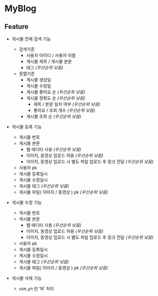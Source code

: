 # MyBlog

## Feature
* 게시물 전체 검색 기능
    * 검색기준
        * 사용자 아이디 / 사용자 이름
        * 게시물 제목 / 게시물 본문
        * 태그 _(우선순위 낮음)_
    * 정렬기준
        * 게시물 생성일
        * 게시물 수정일
        * 게시물 좋아요 순 _(우선순위 낮음)_
        * 게시물 정확도 순 _(우선순위 낮음)_
            * 제목 / 본문 일치 여부 _(우선순위 낮음)_
            * 좋아요 / 조회 개수 _(우선순위 낮음)_
        * 게시물 조회 순 _(우선순위 낮음)_
    
* 게시물 등록 기능
    * 게시물 번호
    * 게시물 본문
        * 웹 에디터 사용 _(우선순위 낮음)_
        * 이미지, 동영상 업로드 허용 _(우선순위 낮음)_
        * 이미지, 동영상 업로드 시 별도 파일 업로드 후 링크 전달 _(우선순위 낮음)_
    * 사용자 pk
    * 게시물 등록일시
    * 게시물 수정일시
    * 게시물 태그 _(우선순위 낮음)_
    * 게시물 파일( 이미지 / 동영상 ) pk _(우선순위 낮음)_

* 게시물 수정 기능
    * 게시물 번호
    * 게시물 본문
        * 웹 에디터 사용 _(우선순위 낮음)_
        * 이미지, 동영상 업로드 허용 _(우선순위 낮음)_
        * 이미지, 동영상 업로드 시 별도 파일 업로드 후 링크 전달 _(우선순위 낮음)_
    * 사용자 pk
    * 게시물 등록일시
    * 게시물 수정일시
    * 게시물 태그 _(우선순위 낮음)_
    * 게시물 파일( 이미지 / 동영상 ) pk _(우선순위 낮음)_
    
* 게시물 삭제 기능
    * use_yn 만 'N' 처리
    
